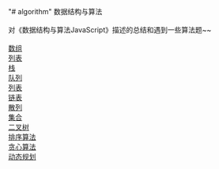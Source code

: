 "# algorithm" 
数据结构与算法</br></br>
对《数据结构与算法JavaScript》描述的总结和遇到一些算法题~~ </br></br>
[数组](https://github.com/dingruibobo/algorithm/blob/master/%E6%95%B0%E7%BB%84.md)</br>
[列表](https://github.com/dingruibobo/algorithm/blob/master/%E5%88%97%E8%A1%A8.md)</br>
[栈](https://github.com/dingruibobo/algorithm/blob/master/%E6%A0%88.md)</br>
[队列](https://github.com/dingruibobo/algorithm/blob/master/%E9%98%9F%E5%88%97.md)</br>
[列表](https://github.com/dingruibobo/algorithm/blob/master/%E9%93%BE%E8%A1%A8.md)</br>
[链表](https://github.com/dingruibobo/algorithm/blob/master/%E9%93%BE%E8%A1%A8.md)</br>
[散列](https://github.com/dingruibobo/algorithm/blob/master/%E6%95%A3%E5%88%97.md)</br>
[集合](https://github.com/dingruibobo/algorithm/blob/master/%E9%9B%86%E5%90%88.md)</br>
[二叉树](https://github.com/dingruibobo/algorithm/blob/master/%E4%BA%8C%E5%8F%89%E6%A0%91.md)</br>
[排序算法](https://github.com/dingruibobo/algorithm/tree/master/%E6%8E%92%E5%BA%8F%E7%AE%97%E6%B3%95)</br>
[贪心算法](https://github.com/dingruibobo/algorithm/tree/master/%E8%B4%AA%E5%BF%83%E7%AE%97%E6%B3%95)</br>
[动态规划](https://github.com/dingruibobo/algorithm)</br>
